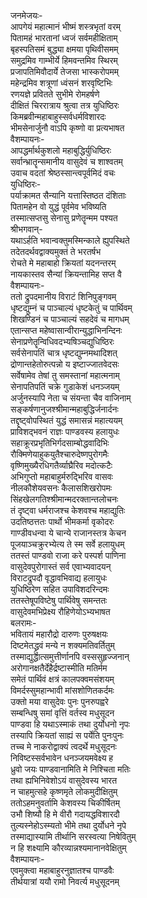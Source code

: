 जनमेजयः-  
आपगेयं महात्मानं भीष्मं शस्त्रभृतां वरम्  
पितामहं भारतानां ध्वजं सर्वमहीक्षिताम्  
बृहस्पतिसमं बुद्ध्या क्षमया पृथिवीसमम्  
समुद्रमिव गाम्भीर्ये हिमवन्तमिव स्थिरम्  
प्रजापतिमिवौदार्ये तेजसा भास्करोपमम्  
महेन्द्रमिव शत्रूणां ध्वंसनं शरवृष्टिभिः  
रणयज्ञे प्रवितते सुभीमे रोमहर्षणे  
दीक्षितं चिररात्राय श्रुत्वा तत्र युधिष्ठिरः  
किमब्रवीन्महाबाहुस्सर्वधर्मविशारदः  
भीमसेनार्जुनौ वाऽपि कृष्णो वा प्रत्यभाषत  
वैशम्पायनः-  
आपद्धर्मार्थकुशलो महाबुद्धिर्युधिष्ठिरः  
सर्वान्भ्रातॄन्समानीय वासुदेवं च शाश्वतम्  
उवाच वदतां श्रेष्ठस्सान्त्वपूर्वमिदं वचः  
युधिष्ठिरः-  
पर्याक्रामत सैन्यानि यत्तास्तिष्ठत दंशिताः  
पितामहेन वो युद्धं पूर्वमेव भविष्यति  
तस्मात्सप्तसु सेनासु प्रणेतॄन्मम पश्यत  
श्रीभगवान्-  
यथाऽर्हति भवान्वक्तुमस्मिन्काले ह्युपस्थिते  
तदेतदर्थवद्वाक्यमुक्तं ते भरतर्षभ  
रोचते मे महाबाहो क्रियतां यदनन्तरम्  
नायकास्तव सैन्यां क्रियन्तामिह सप्त वै  
वैशम्पायनः-  
ततो द्रुपदमानीय विराटं शिनिपुङ्गवम्  
धृष्टद्युम्नं च पाञ्चाल्यं धृष्टकेतुं च पार्थिवम्  
शिखण्डिनं च पाञ्चाल्यं सहदेवं च मागधम्  
एतान्सप्त महेष्वासान्वीरान्युद्धाभिनन्दिनः  
सेनाप्रणेतॄन्विधिवदभ्यषिञ्चद्युधिष्ठिरः  
सर्वसेनापतिं चात्र धृष्टद्युम्नमथादिशत्  
द्रोणान्तहेतोरुत्पन्नो य इष्टाज्जातवेदसः  
सर्वेषामेव तेषां तु समस्तानां महात्मनाम्  
सेनापतिपतिं चक्रे गुडाकेशं धनञ्जयम्  
अर्जुनस्यापि नेता च संयन्ता चैव वाजिनाम्  
सङ्कर्षणानुजश्श्रीमान्महाबुद्धिर्जनार्दनः  
तद्दृष्ट्वोपस्थितं युद्धं समासन्नं महात्ययम्  
प्राविशद्भवनं राज्ञः पाण्डवस्य हलायुधः  
सहाक्रूरप्रभृतिभिर्गदसाम्बोद्धवादिभिः  
रौक्मिणेयाहुकयुतैश्चारुदेष्णपुरोगमैः  
वृष्णिमुख्यैरधिगतैर्व्याघ्रैरिव मदोत्कटैः  
अभिगुप्तो महाबाहुर्मरुद्भिरिव वासवः  
नीलकौशेयवसनः कैलासशिखरोपमः  
सिंहखेलगतिश्श्रीमान्मदरक्तान्तलोचनः  
तं दृष्ट्वा धर्मराजश्च केशवश्च महाद्युतिः  
उदतिष्ठत्ततः पार्थो भीमकर्मा वृकोदरः  
गाण्डीवधन्वा ये चान्ये राजानस्तत्र केचन  
पूजयाञ्चक्रुरभ्येत्य ते स्म सर्वे हलायुधम्  
ततस्तं पाण्डवो राजा करे पस्पर्श पाणिना  
वासुदेवपुरोगास्तं सर्व एवाभ्यवादयन्  
विराटद्रुपदौ वृद्धावभिवाद्य हलायुधः  
युधिष्ठिरेण सहित उपाविशदरिन्दमः  
ततस्तेषूपविष्टेषु पार्थिवेषु समन्ततः  
वासुदेवमभिप्रेक्ष्य रौहिणेयोऽभ्यभाषत  
बलरामः-  
भवितायं महारौद्रो दारुणः पुरुषक्षयः  
दिष्टमेतद्ध्रुवं मन्ये न शक्यमतिवर्तितुम्  
तस्माद्युद्धात्समुत्तीर्णानपि वस्ससुहृज्जनान्  
अरोगानक्षतैर्देहैर्द्रष्टास्मीति मतिर्मम  
समेतं पार्थिवं क्षत्रं कालपक्वमसंशयम्  
विमर्दस्सुमहान्भावी मांसशोणितकर्दमः  
उक्तो मया वासुदेवः पुनः पुनरुपह्वरे  
सम्बन्धिषु समां वृत्तिं वर्तस्व मधुसूदन  
पाण्डवा हि यथाऽस्माकं तथा दुर्योधनो नृपः  
तस्यापि क्रियतां साह्यं स पर्येति पुनःपुनः  
तच्च मे नाकरोद्वाक्यं त्वदर्थे मधुसूदनः  
निविष्टस्सर्वभावेन धनञ्जयमवेक्ष्य ह  
ध्रुवो जयः पाण्डवानामिति मे निश्चिता मतिः  
तथा ह्यभिनिवेशोऽयं वासुदेवस्य भारत  
न चाहमुत्सहे कृष्णमृते लोकमुदीक्षितुम्  
ततोऽहमनुवर्तामि केशवस्य चिकीर्षितम्  
उभौ शिष्यौ हि मे वीरौ गदायद्धविशारदौ  
तुल्यस्नेहोऽस्म्यतो भीमे तथा दुर्योधने नृपे  
तस्माद्यास्यामि तीर्थानि सरस्वत्या निषेवितुम्  
न हि शक्ष्यामि कौरव्यान्नश्यमानानवेक्षितुम्  
वैशम्पायनः-  
एवमुक्त्वा महाबाहुरनुज्ञातश्च पाण्डवैः  
तीर्थयात्रां ययौ रामो निवर्त्य मधुसूदनम्  
